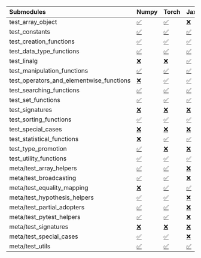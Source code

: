 | Submodules                               | Numpy                                                                                                                           | Torch                                                                                                                           | Jax                                                                                                                             | Tensorflow                                                                                                                      |
|:-----------------------------------------|:--------------------------------------------------------------------------------------------------------------------------------|:--------------------------------------------------------------------------------------------------------------------------------|:--------------------------------------------------------------------------------------------------------------------------------|:--------------------------------------------------------------------------------------------------------------------------------|
| test_array_object                        | <a href="https://github.com/unifyai/ivy/runs/8240903360?check_suite_focus=true" rel="noopener noreferrer" target="_blank">✅</a> | <a href="https://github.com/unifyai/ivy/runs/8240904941?check_suite_focus=true" rel="noopener noreferrer" target="_blank">✅</a> | <a href="https://github.com/unifyai/ivy/runs/8240906921?check_suite_focus=true" rel="noopener noreferrer" target="_blank">❌</a> | <a href="https://github.com/unifyai/ivy/runs/8240908350?check_suite_focus=true" rel="noopener noreferrer" target="_blank">✅</a> |
| test_constants                           | <a href="https://github.com/unifyai/ivy/runs/8240903444?check_suite_focus=true" rel="noopener noreferrer" target="_blank">✅</a> | <a href="https://github.com/unifyai/ivy/runs/8240905035?check_suite_focus=true" rel="noopener noreferrer" target="_blank">✅</a> | <a href="https://github.com/unifyai/ivy/runs/8240906959?check_suite_focus=true" rel="noopener noreferrer" target="_blank">✅</a> | <a href="https://github.com/unifyai/ivy/runs/8240908398?check_suite_focus=true" rel="noopener noreferrer" target="_blank">✅</a> |
| test_creation_functions                  | <a href="https://github.com/unifyai/ivy/runs/8240903508?check_suite_focus=true" rel="noopener noreferrer" target="_blank">✅</a> | <a href="https://github.com/unifyai/ivy/runs/8240905129?check_suite_focus=true" rel="noopener noreferrer" target="_blank">✅</a> | <a href="https://github.com/unifyai/ivy/runs/8240906998?check_suite_focus=true" rel="noopener noreferrer" target="_blank">✅</a> | <a href="https://github.com/unifyai/ivy/runs/8240908459?check_suite_focus=true" rel="noopener noreferrer" target="_blank">✅</a> |
| test_data_type_functions                 | <a href="https://github.com/unifyai/ivy/runs/8240903570?check_suite_focus=true" rel="noopener noreferrer" target="_blank">✅</a> | <a href="https://github.com/unifyai/ivy/runs/8240905208?check_suite_focus=true" rel="noopener noreferrer" target="_blank">✅</a> | <a href="https://github.com/unifyai/ivy/runs/8240907063?check_suite_focus=true" rel="noopener noreferrer" target="_blank">✅</a> | <a href="https://github.com/unifyai/ivy/runs/8240908505?check_suite_focus=true" rel="noopener noreferrer" target="_blank">✅</a> |
| test_linalg                              | <a href="https://github.com/unifyai/ivy/runs/8240903628?check_suite_focus=true" rel="noopener noreferrer" target="_blank">❌</a> | <a href="https://github.com/unifyai/ivy/runs/8240905336?check_suite_focus=true" rel="noopener noreferrer" target="_blank">❌</a> | <a href="https://github.com/unifyai/ivy/runs/8240907119?check_suite_focus=true" rel="noopener noreferrer" target="_blank">✅</a> | <a href="https://github.com/unifyai/ivy/runs/8240908566?check_suite_focus=true" rel="noopener noreferrer" target="_blank">❌</a> |
| test_manipulation_functions              | <a href="https://github.com/unifyai/ivy/runs/8240903672?check_suite_focus=true" rel="noopener noreferrer" target="_blank">✅</a> | <a href="https://github.com/unifyai/ivy/runs/8240905428?check_suite_focus=true" rel="noopener noreferrer" target="_blank">✅</a> | <a href="https://github.com/unifyai/ivy/runs/8240907178?check_suite_focus=true" rel="noopener noreferrer" target="_blank">✅</a> | <a href="https://github.com/unifyai/ivy/runs/8240908641?check_suite_focus=true" rel="noopener noreferrer" target="_blank">✅</a> |
| test_operators_and_elementwise_functions | <a href="https://github.com/unifyai/ivy/runs/8240903717?check_suite_focus=true" rel="noopener noreferrer" target="_blank">❌</a> | <a href="https://github.com/unifyai/ivy/runs/8240905545?check_suite_focus=true" rel="noopener noreferrer" target="_blank">✅</a> | <a href="https://github.com/unifyai/ivy/runs/8240907232?check_suite_focus=true" rel="noopener noreferrer" target="_blank">✅</a> | <a href="https://github.com/unifyai/ivy/runs/8240908731?check_suite_focus=true" rel="noopener noreferrer" target="_blank">✅</a> |
| test_searching_functions                 | <a href="https://github.com/unifyai/ivy/runs/8240903771?check_suite_focus=true" rel="noopener noreferrer" target="_blank">✅</a> | <a href="https://github.com/unifyai/ivy/runs/8240905658?check_suite_focus=true" rel="noopener noreferrer" target="_blank">✅</a> | <a href="https://github.com/unifyai/ivy/runs/8240907293?check_suite_focus=true" rel="noopener noreferrer" target="_blank">✅</a> | <a href="https://github.com/unifyai/ivy/runs/8240908879?check_suite_focus=true" rel="noopener noreferrer" target="_blank">✅</a> |
| test_set_functions                       | <a href="https://github.com/unifyai/ivy/runs/8240903827?check_suite_focus=true" rel="noopener noreferrer" target="_blank">✅</a> | <a href="https://github.com/unifyai/ivy/runs/8240905766?check_suite_focus=true" rel="noopener noreferrer" target="_blank">✅</a> | <a href="https://github.com/unifyai/ivy/runs/8240907347?check_suite_focus=true" rel="noopener noreferrer" target="_blank">✅</a> | <a href="https://github.com/unifyai/ivy/runs/8240908965?check_suite_focus=true" rel="noopener noreferrer" target="_blank">✅</a> |
| test_signatures                          | <a href="https://github.com/unifyai/ivy/runs/8240903909?check_suite_focus=true" rel="noopener noreferrer" target="_blank">❌</a> | <a href="https://github.com/unifyai/ivy/runs/8240905847?check_suite_focus=true" rel="noopener noreferrer" target="_blank">❌</a> | <a href="https://github.com/unifyai/ivy/runs/8240907412?check_suite_focus=true" rel="noopener noreferrer" target="_blank">❌</a> | <a href="https://github.com/unifyai/ivy/runs/8240909042?check_suite_focus=true" rel="noopener noreferrer" target="_blank">❌</a> |
| test_sorting_functions                   | <a href="https://github.com/unifyai/ivy/runs/8240903956?check_suite_focus=true" rel="noopener noreferrer" target="_blank">✅</a> | <a href="https://github.com/unifyai/ivy/runs/8240905931?check_suite_focus=true" rel="noopener noreferrer" target="_blank">✅</a> | <a href="https://github.com/unifyai/ivy/runs/8240907457?check_suite_focus=true" rel="noopener noreferrer" target="_blank">✅</a> | <a href="https://github.com/unifyai/ivy/runs/8240909114?check_suite_focus=true" rel="noopener noreferrer" target="_blank">✅</a> |
| test_special_cases                       | <a href="https://github.com/unifyai/ivy/runs/8240904020?check_suite_focus=true" rel="noopener noreferrer" target="_blank">❌</a> | <a href="https://github.com/unifyai/ivy/runs/8240906001?check_suite_focus=true" rel="noopener noreferrer" target="_blank">❌</a> | <a href="https://github.com/unifyai/ivy/runs/8240907513?check_suite_focus=true" rel="noopener noreferrer" target="_blank">❌</a> | <a href="https://github.com/unifyai/ivy/runs/8240909195?check_suite_focus=true" rel="noopener noreferrer" target="_blank">❌</a> |
| test_statistical_functions               | <a href="https://github.com/unifyai/ivy/runs/8240904085?check_suite_focus=true" rel="noopener noreferrer" target="_blank">❌</a> | <a href="https://github.com/unifyai/ivy/runs/8240906070?check_suite_focus=true" rel="noopener noreferrer" target="_blank">✅</a> | <a href="https://github.com/unifyai/ivy/runs/8240907546?check_suite_focus=true" rel="noopener noreferrer" target="_blank">✅</a> | <a href="https://github.com/unifyai/ivy/runs/8240909269?check_suite_focus=true" rel="noopener noreferrer" target="_blank">❌</a> |
| test_type_promotion                      | <a href="https://github.com/unifyai/ivy/runs/8240904173?check_suite_focus=true" rel="noopener noreferrer" target="_blank">✅</a> | <a href="https://github.com/unifyai/ivy/runs/8240906129?check_suite_focus=true" rel="noopener noreferrer" target="_blank">❌</a> | <a href="https://github.com/unifyai/ivy/runs/8240907594?check_suite_focus=true" rel="noopener noreferrer" target="_blank">❌</a> | <a href="https://github.com/unifyai/ivy/runs/8240909342?check_suite_focus=true" rel="noopener noreferrer" target="_blank">❌</a> |
| test_utility_functions                   | <a href="https://github.com/unifyai/ivy/runs/8240904226?check_suite_focus=true" rel="noopener noreferrer" target="_blank">✅</a> | <a href="https://github.com/unifyai/ivy/runs/8240906197?check_suite_focus=true" rel="noopener noreferrer" target="_blank">✅</a> | <a href="https://github.com/unifyai/ivy/runs/8240907639?check_suite_focus=true" rel="noopener noreferrer" target="_blank">✅</a> | <a href="https://github.com/unifyai/ivy/runs/8240909417?check_suite_focus=true" rel="noopener noreferrer" target="_blank">✅</a> |
| meta/test_array_helpers                  | <a href="https://github.com/unifyai/ivy/runs/8240904281?check_suite_focus=true" rel="noopener noreferrer" target="_blank">✅</a> | <a href="https://github.com/unifyai/ivy/runs/8240906308?check_suite_focus=true" rel="noopener noreferrer" target="_blank">✅</a> | <a href="https://github.com/unifyai/ivy/runs/8240907688?check_suite_focus=true" rel="noopener noreferrer" target="_blank">❌</a> | <a href="https://github.com/unifyai/ivy/runs/8240909459?check_suite_focus=true" rel="noopener noreferrer" target="_blank">✅</a> |
| meta/test_broadcasting                   | <a href="https://github.com/unifyai/ivy/runs/8240904343?check_suite_focus=true" rel="noopener noreferrer" target="_blank">✅</a> | <a href="https://github.com/unifyai/ivy/runs/8240906443?check_suite_focus=true" rel="noopener noreferrer" target="_blank">✅</a> | <a href="https://github.com/unifyai/ivy/runs/8240907756?check_suite_focus=true" rel="noopener noreferrer" target="_blank">❌</a> | <a href="https://github.com/unifyai/ivy/runs/8240909518?check_suite_focus=true" rel="noopener noreferrer" target="_blank">✅</a> |
| meta/test_equality_mapping               | <a href="https://github.com/unifyai/ivy/runs/8240904383?check_suite_focus=true" rel="noopener noreferrer" target="_blank">❌</a> | <a href="https://github.com/unifyai/ivy/runs/8240906517?check_suite_focus=true" rel="noopener noreferrer" target="_blank">✅</a> | <a href="https://github.com/unifyai/ivy/runs/8240907902?check_suite_focus=true" rel="noopener noreferrer" target="_blank">✅</a> | <a href="https://github.com/unifyai/ivy/runs/8240909579?check_suite_focus=true" rel="noopener noreferrer" target="_blank">✅</a> |
| meta/test_hypothesis_helpers             | <a href="https://github.com/unifyai/ivy/runs/8240904441?check_suite_focus=true" rel="noopener noreferrer" target="_blank">✅</a> | <a href="https://github.com/unifyai/ivy/runs/8240906599?check_suite_focus=true" rel="noopener noreferrer" target="_blank">✅</a> | <a href="https://github.com/unifyai/ivy/runs/8240907962?check_suite_focus=true" rel="noopener noreferrer" target="_blank">❌</a> | <a href="https://github.com/unifyai/ivy/runs/8240909632?check_suite_focus=true" rel="noopener noreferrer" target="_blank">✅</a> |
| meta/test_partial_adopters               | <a href="https://github.com/unifyai/ivy/runs/8240904485?check_suite_focus=true" rel="noopener noreferrer" target="_blank">✅</a> | <a href="https://github.com/unifyai/ivy/runs/8240906655?check_suite_focus=true" rel="noopener noreferrer" target="_blank">✅</a> | <a href="https://github.com/unifyai/ivy/runs/8240908014?check_suite_focus=true" rel="noopener noreferrer" target="_blank">❌</a> | <a href="https://github.com/unifyai/ivy/runs/8240909694?check_suite_focus=true" rel="noopener noreferrer" target="_blank">✅</a> |
| meta/test_pytest_helpers                 | <a href="https://github.com/unifyai/ivy/runs/8240904537?check_suite_focus=true" rel="noopener noreferrer" target="_blank">✅</a> | <a href="https://github.com/unifyai/ivy/runs/8240906693?check_suite_focus=true" rel="noopener noreferrer" target="_blank">✅</a> | <a href="https://github.com/unifyai/ivy/runs/8240908089?check_suite_focus=true" rel="noopener noreferrer" target="_blank">❌</a> | <a href="https://github.com/unifyai/ivy/runs/8240909746?check_suite_focus=true" rel="noopener noreferrer" target="_blank">✅</a> |
| meta/test_signatures                     | <a href="https://github.com/unifyai/ivy/runs/8240904587?check_suite_focus=true" rel="noopener noreferrer" target="_blank">❌</a> | <a href="https://github.com/unifyai/ivy/runs/8240906742?check_suite_focus=true" rel="noopener noreferrer" target="_blank">❌</a> | <a href="https://github.com/unifyai/ivy/runs/8240908151?check_suite_focus=true" rel="noopener noreferrer" target="_blank">❌</a> | <a href="https://github.com/unifyai/ivy/runs/8240909797?check_suite_focus=true" rel="noopener noreferrer" target="_blank">❌</a> |
| meta/test_special_cases                  | <a href="https://github.com/unifyai/ivy/runs/8240904696?check_suite_focus=true" rel="noopener noreferrer" target="_blank">✅</a> | <a href="https://github.com/unifyai/ivy/runs/8240906798?check_suite_focus=true" rel="noopener noreferrer" target="_blank">✅</a> | <a href="https://github.com/unifyai/ivy/runs/8240908214?check_suite_focus=true" rel="noopener noreferrer" target="_blank">❌</a> | <a href="https://github.com/unifyai/ivy/runs/8240909847?check_suite_focus=true" rel="noopener noreferrer" target="_blank">✅</a> |
| meta/test_utils                          | <a href="https://github.com/unifyai/ivy/runs/8240904801?check_suite_focus=true" rel="noopener noreferrer" target="_blank">✅</a> | <a href="https://github.com/unifyai/ivy/runs/8240906848?check_suite_focus=true" rel="noopener noreferrer" target="_blank">✅</a> | <a href="https://github.com/unifyai/ivy/runs/8240908265?check_suite_focus=true" rel="noopener noreferrer" target="_blank">✅</a> | <a href="https://github.com/unifyai/ivy/runs/8240909906?check_suite_focus=true" rel="noopener noreferrer" target="_blank">✅</a> |